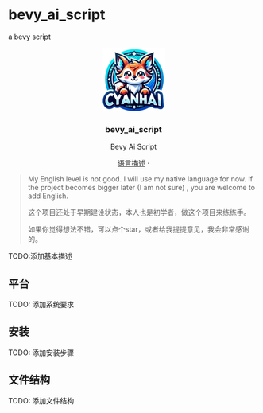 # bevy_ai_script
a bevy script


<!-- PROJECT LOGO -->
<p align="center">
  <img src="images/logo.png" alt="Logo" width="128" height="128">
</p>

<h3 align="center">bevy_ai_script</h3>
<p align="center">
  Bevy Ai Script
</p>

<p align="center">
<a href="docs/language.md">语言描述</a> ·
</p>

> My English level is not good. I will use my native language
> for now. If the project becomes bigger later (I am not sure)
> , you are welcome to add English.
>
> 这个项目还处于早期建设状态，本人也是初学者，做这个项目来练练手。
>
> 如果你觉得想法不错，可以点个star，或者给我提提意见，我会非常感谢的。

TODO:添加基本描述

## 平台

TODO: 添加系统要求

## 安装

TODO: 添加安装步骤

## 文件结构

TODO: 添加文件结构
